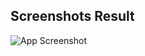 ## Screenshots Result

![App Screenshot](https://res.cloudinary.com/dszok6ewm/image/upload/v1715479766/fktm2jzar3kbjb727tmk.png)
